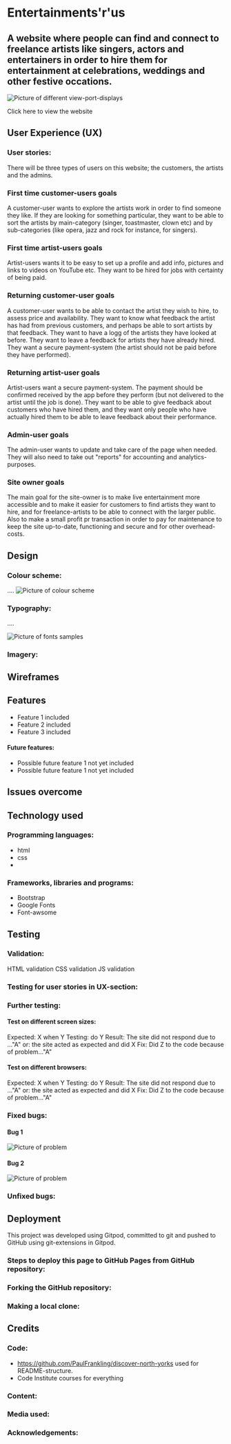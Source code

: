 # Entertainments'r'us
## A website where people can find and connect to freelance artists like singers, actors and entertainers in order to hire them for entertainment at celebrations, weddings and other festive occations.


![Picture of different view-port-displays]()

Click here to view the website

## User Experience (UX)
### User stories:
There will be three types of users on this website; 
the customers, the artists and the admins.

### First time customer-users goals
A customer-user wants to explore the artists work in order to find someone they like. If they are looking for something particular, they want to be able to sort the artists by main-category (singer, toastmaster, clown etc) and by sub-categories (like opera, jazz and rock for instance, for singers).

### First time artist-users goals
Artist-users wants it to be easy to set up a profile and add info, pictures and links to videos on YouTube etc. They want to be hired for jobs with certainty of being paid.

### Returning customer-user goals
A customer-user wants to be able to contact the artist they wish to hire, to assess price and availability. They want to know what feedback the artist has had from previous customers, and perhaps be able to sort artists by that feedback. They want to have a logg of the artists they have looked at before. They want to leave a feedback for artists they have already hired. They want a secure payment-system (the artist should not be paid before they have performed).

### Returning artist-user goals
Artist-users want a secure payment-system. The payment should be confirmed received by the app before they perform (but not delivered to the artist until the job is done). They want to be able to give feedback about customers who have hired them, and they want only people who have actually hired them to be able to leave feedback about their performance.

### Admin-user goals
The admin-user wants to update and take care of the page when needed. They will also need to take out "reports" for accounting and analytics-purposes.

### Site owner goals
The main goal for the site-owner is to make live entertainment more accessible and to make it easier for customers to find artists they want to hire, and for freelance-artists to be able to connect with the larger public. Also to make a small profit pr transaction in order to pay for maintenance to keep the site up-to-date, functioning and secure and for other overhead-costs.

## Design

### Colour scheme:
....
![Picture of colour scheme]()

### Typography:
....

![Picture of fonts samples]()

### Imagery:


## Wireframes



## Features

- Feature 1 included
- Feature 2 included
- Feature 3 included


#### Future features:
- Possible future feature 1 not yet included
- Possible future feature 1 not yet included

## Issues overcome


## Technology used
### Programming languages:
- html
- css
- 

### Frameworks, libraries and programs:
- Bootstrap
- Google Fonts
- Font-awsome

## Testing

### Validation:
HTML validation
CSS validation
JS validation


### Testing for user stories in UX-section:

### Further testing:
#### Test on different screen sizes:
Expected: X when Y
Testing: do Y
Result: The site did not respond due to ..."A" or: the site acted as expected and did X
Fix: Did Z to the code because of problem..."A"

#### Test on different browsers:
Expected: X when Y
Testing: do Y
Result: The site did not respond due to ..."A" or: the site acted as expected and did X
Fix: Did Z to the code because of problem..."A"

### Fixed bugs:
#### Bug 1
![Picture of problem]()


#### Bug 2
![Picture of problem]()




### Unfixed bugs:



## Deployment
This project was developed using Gitpod, committed to git and pushed to GitHub using git-extensions in Gitpod.

### Steps to deploy this page to GitHub Pages from GitHub repository:

### Forking the GitHub repository:

### Making a local clone:




## Credits

### Code:

- https://github.com/PaulFrankling/discover-north-yorks used for README-structure.
- Code Institute courses for everything

### Content:

### Media used:

### Acknowledgements:
